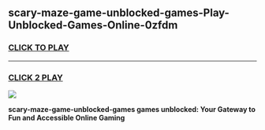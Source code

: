 
## scary-maze-game-unblocked-games-Play-Unblocked-Games-Online-0zfdm
<h3>
<a href="https://premium76.site?title=scary-maze-game-unblocked-games&ref=25A">CLICK TO PLAY</a></h3>
<hr>

<h3>
<a href="https://premium76.site?title=scary-maze-game-unblocked-games&ref=25A">CLICK 2 PLAY</a>
  
</h3>

<a href="https://premium76.site?title=scary-maze-game-unblocked-games&ref=25A"><img src="https://clearcache.store/games.png"></a>


**scary-maze-game-unblocked-games games unblocked: Your Gateway to Fun and Accessible Online Gaming**
